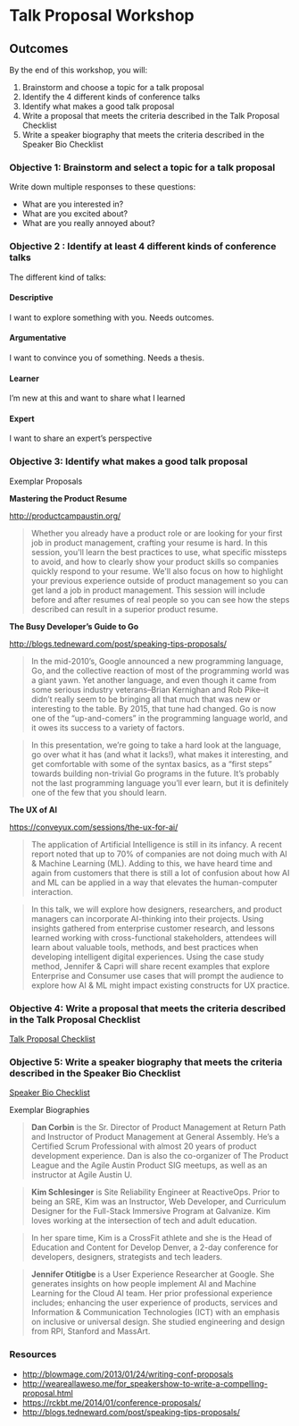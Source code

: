 # Talk Proposal Workshop

## Outcomes
By the end of this workshop, you will: 
1. Brainstorm and choose a topic for a talk proposal 
1. Identify the 4 different kinds of conference talks
1. Identify what makes a good talk proposal
1. Write a proposal that meets the criteria described in the Talk Proposal Checklist 
1. Write a speaker biography that meets the criteria described in the Speaker Bio Checklist

### Objective 1: Brainstorm and select a topic for a talk proposal 

Write down multiple responses to these questions:
* What are you interested in?
* What are you excited about?
* What are you really annoyed about?

### Objective 2 : Identify at least 4 different kinds of conference talks

The different kind of talks:
#### Descriptive
I want to explore something with you. Needs outcomes.
#### Argumentative
I want to convince you of something. Needs a thesis.
#### Learner
I’m new at this and want to share what I learned
#### Expert
I want to share an expert’s perspective

### Objective 3: Identify what makes a good talk proposal

Exemplar Proposals 

**Mastering the Product Resume**

http://productcampaustin.org/

> Whether you already have a product role or are looking for your first job in product management, crafting your resume is hard. In this session, you'll learn the best practices to use, what specific missteps to avoid, and how to clearly show your product skills so companies quickly respond to your resume. We'll also focus on how to highlight your previous experience outside of product management so you can get land a job in product management. This session will include before and after resumes of real people so you can see how the steps described can result in a superior product resume.


**The Busy Developer’s Guide to Go**

http://blogs.tedneward.com/post/speaking-tips-proposals/

> In the mid-2010’s, Google announced a new programming language, Go, and the collective reaction of most of the programming world was a giant yawn. Yet another language, and even though it came from some serious industry veterans–Brian Kernighan and Rob Pike–it didn’t really seem to be bringing all that much that was new or interesting to the table. By 2015, that tune had changed. Go is now one of the “up-and-comers” in the programming language world, and it owes its success to a variety of factors.

> In this presentation, we’re going to take a hard look at the language, go over what it has (and what it lacks!), what makes it interesting, and get comfortable with some of the syntax basics, as a “first steps” towards building non-trivial Go programs in the future. It’s probably not the last programming language you’ll ever learn, but it is definitely one of the few that you should learn.


**The UX of AI**

https://conveyux.com/sessions/the-ux-for-ai/

> The application of Artificial Intelligence is still in its infancy. A recent report noted that up to 70% of companies are not doing much with AI & Machine Learning (ML). Adding to this, we have heard time and again from customers that there is still a lot of confusion about how AI and ML can be applied in a way that elevates the human-computer interaction.

> In this talk, we will explore how designers, researchers, and product managers can incorporate AI-thinking into their projects. Using insights gathered from enterprise customer research, and lessons learned working with cross-functional stakeholders, attendees will learn about valuable tools, methods, and best practices when developing intelligent digital experiences.
Using the case study method, Jennifer & Capri will share recent examples that explore Enterprise and Consumer use cases that will prompt the audience to explore how AI & ML might impact existing constructs for UX practice.

### Objective 4: Write a proposal that meets the criteria described in the Talk Proposal Checklist 

[Talk Proposal Checklist](./Talk-Proposal-Checklist.md)

### Objective 5: Write a speaker biography that meets the criteria described in the Speaker Bio Checklist

[Speaker Bio Checklist](./Speaker-Bio-Checklist.md)

Exemplar Biographies 

> **Dan Corbin** is the Sr. Director of Product Management at Return Path and Instructor of Product Management at General Assembly. He’s a Certified Scrum Professional with almost 20 years of product development experience. Dan is also the co-organizer of The Product League and the Agile Austin Product SIG meetups, as well as an instructor at Agile Austin U. 

> **Kim Schlesinger** is Site Reliability Engineer at ReactiveOps. Prior to being an SRE, Kim was an Instructor, Web Developer, and Curriculum Designer for the Full-Stack Immersive Program at Galvanize. Kim loves working at the intersection of tech and adult education.

> In her spare time, Kim is a CrossFit athlete and she is the Head of Education and Content for Develop Denver, a 2-day conference for developers, designers, strategists and tech leaders.

> **Jennifer Otitigbe** is a User Experience Researcher at Google. She generates insights on how people implement AI and Machine Learning for the Cloud AI team. Her prior professional experience includes; enhancing the user experience of products, services and Information & Communication Technologies (ICT) with an emphasis on inclusive or universal design. She studied engineering and design from RPI, Stanford and MassArt.

### Resources 

* http://blowmage.com/2013/01/24/writing-conf-proposals
* http://weareallaweso.me/for_speakershow-to-write-a-compelling-proposal.html
* https://rckbt.me/2014/01/conference-proposals/
* http://blogs.tedneward.com/post/speaking-tips-proposals/
